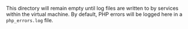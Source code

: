 This directory will remain empty until log files are written to by services within the virtual machine.
By default, PHP errors will be logged here in a `php_errors.log` file.